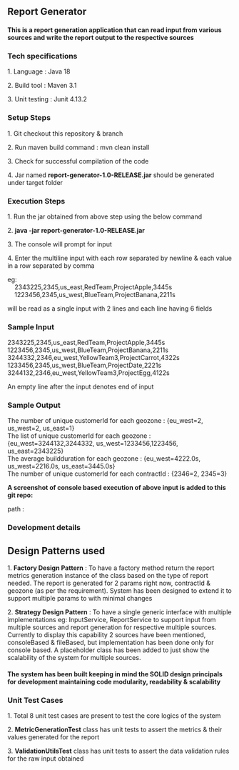 <h2>Report Generator</h2>

<h4>
This is a report generation application that can read input from various sources and write the report output to the respective sources
</h4>

<div>
<h3> Tech specifications </h3>
<div>
 <p>1. Language : Java 18 </p> 
 <p>2. Build tool : Maven 3.1</p> 
 <p>3. Unit testing : Junit 4.13.2</p>
</div>
</div>

<div>
<h3> Setup Steps </h3>
<div>
 <p>1. Git checkout this repository & branch </p>    
 <p>2. Run maven build command : mvn clean install </p>
 <p>3. Check for successful compilation of the code </p>
 <p>4. Jar named <b>report-generator-1.0-RELEASE.jar</b> should be generated under target folder</p>
</div>
</div>

<div>
<h3>Execution Steps</h3>
<div>
 <p>1. Run the jar obtained from above step using the below command </p>
 <p>2. <b>java -jar report-generator-1.0-RELEASE.jar</b></p>
 <p>3. The console will prompt for input</p>
 <p>4. Enter the multiline input with each row separated by newline & each value in a row separated by comma</p>
 <p> eg: <br>
         &nbsp&nbsp&nbsp   2343225,2345,us_east,RedTeam,ProjectApple,3445s <br>
         &nbsp&nbsp&nbsp   1223456,2345,us_west,BlueTeam,ProjectBanana,2211s <br>
        
 </p>
 <p> will be read as a single input with 2 lines and each line having 6 fields </p>
</div>
</div>

<div>
<h3>Sample Input</h3>
<div>
    <p>
        2343225,2345,us_east,RedTeam,ProjectApple,3445s <br>
        1223456,2345,us_west,BlueTeam,ProjectBanana,2211s <br>
        3244332,2346,eu_west,YellowTeam3,ProjectCarrot,4322s <br>
        1233456,2345,us_west,BlueTeam,ProjectDate,2221s <br>
        3244132,2346,eu_west,YellowTeam3,ProjectEgg,4122s <br>
    </p>
    <p> An empty line after the input denotes end of input </p>
</div>

<h3>Sample Output</h3>
<div>
    <p>
        The number of unique customerId for each geozone : {eu_west=2, us_west=2, us_east=1} <br>
        The list of unique customerId for each geozone : {eu_west=3244132,3244332, us_west=1233456,1223456, us_east=2343225} <br>
        The average buildduration for each geozone : {eu_west=4222.0s, us_west=2216.0s, us_east=3445.0s} <br>
        The number of unique customerId for each contractId : {2346=2, 2345=3} <br>
    </p>
</div>
</div>

<div>
<p><b>A screenshot of console based execution of above input is added to this git repo:</b></p>
<p>path : </p>
</div>

<div>
<h3>Development details</h3>
    <div>
    <h2>Design Patterns used</h2>
    <p>1. <b>Factory Design Pattern</b> : To have a factory method return the report metrics generation instance of the class based on the type of report needed. The report is generated for 2 params right now, contractId & geozone (as per the requirement). System has been designed to extend it to support multiple params to with minimal changes</p>
    <p>2. <b>Strategy Design Pattern</b> : To have a single generic interface with multiple implementations eg: InputService, ReportService to support input from multiple sources and report generation for respective multiple sources. Currently to display this capability 2 sources have been mentioned, consoleBased & fileBased, but implementation has been done only for console based. A placeholder class has been added to just show the scalability of the system for multiple sources.</p>
    </div>
</div>

<div>
<h4>The system has been built keeping in mind the SOLID design principals for development maintaining code modularity, readability & scalability</h4> 
</div>

<div>
<h3>Unit Test Cases</h3>
<div>
    <p>1. Total 8 unit test cases are present to test the core logics of the system</p>
    <p>2. <b>MetricGenerationTest</b> class has unit tests to assert the metrics & their values generated for the report  </p>
    <p>3. <b>ValidationUtilsTest</b> class has unit tests to assert the data validation rules for the raw input obtained</p>
</div>
</div>